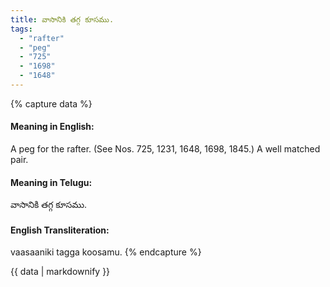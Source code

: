 ```yaml
---
title: వాసానికి తగ్గ కూసము.
tags:
  - "rafter"
  - "peg"
  - "725"
  - "1698"
  - "1648"
---
```


{% capture data %}
#### Meaning in English:
A peg for the rafter.
(See Nos. 725, 1231, 1648, 1698, 1845.)
A well matched pair.

#### Meaning in Telugu:
వాసానికి తగ్గ కూసము.

#### English Transliteration:
vaasaaniki tagga koosamu.
{% endcapture %}

<div class="notice">{{ data | markdownify }}</div>


